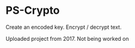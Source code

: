 # PS-Crypto
Create an encoded key. Encrypt / decrypt text.

Uploaded project from 2017. Not being worked on

